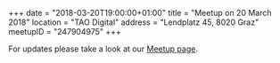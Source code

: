 +++
date = "2018-03-20T19:00:00+01:00"
title = "Meetup on 20 March 2018"
location = "TAO Digital"
address = "Lendplatz 45, 8020 Graz"
meetupID = "247904975"
+++

For updates please take a look at our
[Meetup page](https://www.meetup.com/Graz-Open-Source-Meetup/events/247904975/).

